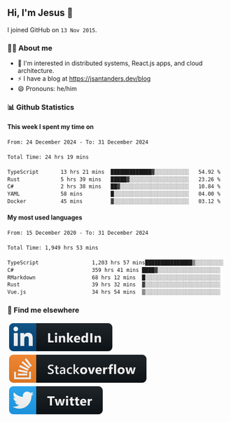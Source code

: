 ## Hi, I'm Jesus 👋

I joined GitHub on `13 Nov 2015`.

<!-- Talking about you -->

### 👨‍💻 About me

- 👦 I'm interested in distributed systems, React.js apps, and cloud architecture.
- ⚡️ I have a blog at <https://jsantanders.dev/blog>
- 😄 Pronouns: he/him

### 📊 Github Statistics

#### This week I spent my time on

<!--START_SECTION:weekly-->

```txt
From: 24 December 2024 - To: 31 December 2024

Total Time: 24 hrs 19 mins

TypeScript       13 hrs 21 mins  █████████████▓░░░░░░░░░░░   54.92 %
Rust             5 hrs 39 mins   █████▓░░░░░░░░░░░░░░░░░░░   23.26 %
C#               2 hrs 38 mins   ██▓░░░░░░░░░░░░░░░░░░░░░░   10.84 %
YAML             58 mins         █░░░░░░░░░░░░░░░░░░░░░░░░   04.00 %
Docker           45 mins         ▓░░░░░░░░░░░░░░░░░░░░░░░░   03.12 %
```

<!--END_SECTION:weekly-->

#### My most used languages

<!--START_SECTION:alltime-->

```txt
From: 15 December 2020 - To: 31 December 2024

Total Time: 1,949 hrs 53 mins

TypeScript                 1,203 hrs 57 mins███████████████▒░░░░░░░░░   61.74 %
C#                         359 hrs 41 mins ████▓░░░░░░░░░░░░░░░░░░░░   18.45 %
RMarkdown                  68 hrs 12 mins  █░░░░░░░░░░░░░░░░░░░░░░░░   03.50 %
Rust                       39 hrs 32 mins  ▓░░░░░░░░░░░░░░░░░░░░░░░░   02.03 %
Vue.js                     34 hrs 54 mins  ▒░░░░░░░░░░░░░░░░░░░░░░░░   01.79 %
```

<!--END_SECTION:alltime-->

### 📢 Find me elsewhere

<p>
  <a target="_blank" href="https://linkedin.com/in/jsantanders">
    <img src="https://github.com/jsantanders/jsantanders/blob/master/img/linkedin.svg" alt="LinkedIn" style="vertical-align:top; margin:4px">
  </a>
  
  <a target="_blank" href="https://stackoverflow.com/users/7318331/jesus-santander">
    <img src="https://github.com/jsantanders/jsantanders/blob/master/img/stackoverflow.svg" alt="StackOverflow" style="vertical-align:top; margin:4px">
  </a>
  
  <a target="_blank" href="http://twitter.com/jsantanders">
    <img src="https://github.com/jsantanders/jsantanders/blob/master/img/twitter.svg" alt="Twitter" style="vertical-align:top; margin:4px">
  </a>
</p>
